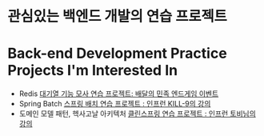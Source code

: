 # 관심있는 백엔드 개발의 연습 프로젝트
# Back-end Development Practice Projects I'm Interested In
- Redis [대기열 기능 모사 연습 프로젝트: 배달의 민족 엔드게임 이벤트](redis-waiting-queue/readme.md)
- Spring Batch [스프링 배치 연습 프로젝트 : 인프런 KILL-9의 강의](/kill-batch-system/readme.md)
- 도메인 모델 패턴, 헥사고날 아키텍처 [클린스프링 연습 프로젝트 : 인프런 토비님의 강의](/splearn/readme.md)